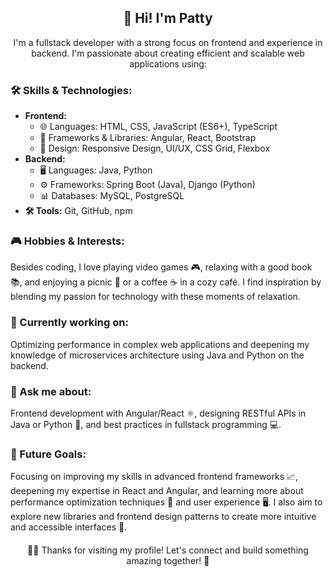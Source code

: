<!DOCTYPE html>
<html lang="en">
<head>
    <meta charset="UTF-8">
    <meta name="viewport" content="width=device-width, initial-scale=1.0">
    <title>GitHub Profile</title>
</head>
<body>
    <h2 style="text-align: center;">👋 Hi! I'm Patty</h2>
    <p style="text-align: center;">I'm a fullstack developer with a strong focus on frontend and experience in backend. I'm passionate about creating efficient and scalable web applications using:</p>

<h3>🛠️ Skills & Technologies:</h3>
    <ul>
        <li><strong>Frontend:</strong>
            <ul>
                <li>🌐 Languages: HTML, CSS, JavaScript (ES6+), TypeScript</li>
                <li>🔧 Frameworks & Libraries: Angular, React, Bootstrap</li>
                <li>🎨 Design: Responsive Design, UI/UX, CSS Grid, Flexbox</li>
            </ul>
        </li>
        <li><strong>Backend:</strong>
            <ul>
                <li>🖥️ Languages: Java, Python</li>
                <li>⚙️ Frameworks: Spring Boot (Java), Django (Python)</li>
                <li>📊 Databases: MySQL, PostgreSQL</li>
            </ul>
        </li>
        <li><strong>🛠️ Tools:</strong> Git, GitHub, npm</li>
    </ul>

 <h3>🎮 Hobbies & Interests:</h3>
    <p>Besides coding, I love playing video games 🎮, relaxing with a good book 📚, and enjoying a picnic 🧺 or a coffee ☕ in a cozy café. I find inspiration by blending my passion for technology with these moments of relaxation.</p>

 <h3>🚀 Currently working on:</h3>
    <p>Optimizing performance in complex web applications and deepening my knowledge of microservices architecture using Java and Python on the backend.</p>

<h3>💬 Ask me about:</h3>
    <p>Frontend development with Angular/React ⚛️, designing RESTful APIs in Java or Python 🐍, and best practices in fullstack programming 💻.</p>

 <h3>🎯 Future Goals:</h3>
    <p>Focusing on improving my skills in advanced frontend frameworks 📈, deepening my expertise in React and Angular, and learning more about performance optimization techniques 🚀 and user experience 🖥️. I also aim to explore new libraries and frontend design patterns to create more intuitive and accessible interfaces 🎨.</p>

<footer style="text-align: center; margin-top: 20px;">
        <p>👩‍💻 Thanks for visiting my profile! Let's connect and build something amazing together! 🌟</p>
    </footer>
</body>
</html>
